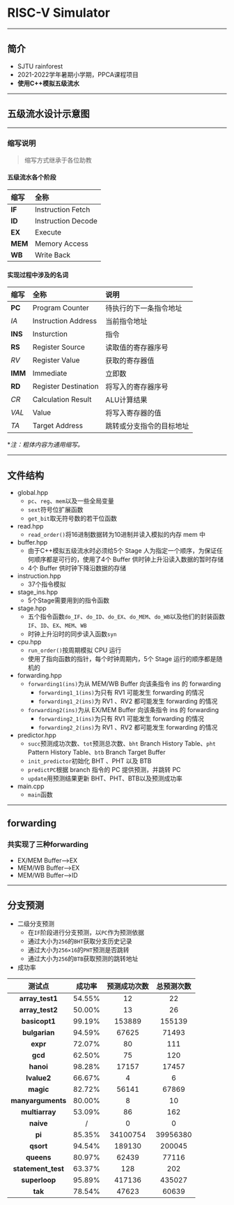# **RISC-V Simulator**
***
## **简介**
- SJTU rainforest
- 2021-2022学年暑期小学期，PPCA课程项目
- **使用C++模拟五级流水**
***
## **五级流水设计示意图**
***
### **缩写说明**
> 缩写方式继承于各位助教
#### 五级流水各个阶段
| **缩写** | **全称** |
| :--- | :----------------- |
| **IF**  | Instruction Fetch  |
| **ID**  | Instruction Decode |
| **EX**  | Execute            |
| **MEM** | Memory Access      |
| **WB**  | Write Back         |
#### 实现过程中涉及的名词
| **缩写** | **全称** | **说明** |
| :--- | :-------------------- | :----------------------- |
| **PC**  | Program Counter      | 待执行的下一条指令地址 |
| *IA*  | Instruction Address  | 当前指令地址 |
| **INS** | Insturction          | 指令 |
| **RS**  | Register Source      | 读取值的寄存器序号 |
| *RV*  | Register Value       | 获取的寄存器值 |
| **IMM** | Immediate            | 立即数 |
| **RD**  | Register Destination | 将写入的寄存器序号 |
| *CR*  | Calculation Result   | ALU计算结果 |
| *VAL* | Value                | 将写入寄存器的值 |
| *TA*  | Target Address       | 跳转或分支指令的目标地址 |

**注：粗体内容为通用缩写。*
***
## 文件结构
- global.hpp
    - `pc`、`reg`、`mem`以及一些全局变量
    - `sext`符号位扩展函数
    - `get_bit`取无符号数的若干位函数
- read.hpp
    - `read_order()`将16进制数据转为10进制并读入模拟的内存 mem 中
- buffer.hpp
    - 由于C++模拟五级流水时必须给5个 Stage 人为指定一个顺序，为保证任何顺序都是可行的，使用了4个 Buffer 供时钟上升沿读入数据的暂时存储
    - 4个 Buffer 供时钟下降沿数据的存储
- instruction.hpp
    - 37个指令模拟
- stage_ins.hpp
    - 5个Stage需要用到的指令函数
- stage.hpp
    - 五个指令函数`do_IF`、`do_ID`、`do_EX`、`do_MEM`、`do_WB`以及他们的封装函数`IF`、`ID`、`EX`、`MEM`、`WB`
    - 时钟上升沿时的同步读入函数`syn`
- cpu.hpp
    - `run_order()`按周期模拟 CPU 运行
    - 使用了指向函数的指针，每个时钟周期内，5个 Stage 运行的顺序都是随机的
- forwarding.hpp
    - `forwarding1(ins)`为从 MEM/WB Buffer 向该条指令 ins 的 forwarding
        - `forwarding1_1(ins)`为只有 RV1 可能发生 forwarding 的情况
        - `forwarding1_2(ins)`为 RV1 、RV2 都可能发生 forwarding 的情况
    - `forwarding2(ins)`为从 EX/MEM Buffer 向该条指令 ins 的 forwarding
        - `forwarding2_1(ins)`为只有 RV1 可能发生 forwarding 的情况
        - `forwarding2_2(ins)`为 RV1 、RV2 都可能发生 forwarding 的情况
- predictor.hpp
    - `succ`预测成功次数、`tot`预测总次数、`bht` Branch History Table、`pht` Pattern History Table、`btb` Branch Target Buffer
    - `init_predictor`初始化 BHT 、PHT 以及 BTB
    - `predictPC`根据 branch 指令的 PC 提供预测，并跳转 PC
    - `update`用预测结果更新 BHT、PHT、BTB以及预测成功率
- main.cpp
    - `main`函数
***
## forwarding
### 共实现了三种forwarding
- EX/MEM Buffer-->EX
- MEM/WB Buffer-->EX
- MEM/WB Buffer-->ID
***
## 分支预测
- 二级分支预测
    - 在`IF`阶段进行分支预测，以`PC`作为预测依据
    - 通过大小为`256`的`BHT`获取分支历史记录
    - 通过大小为`256×16`的`PHT`预测是否跳转
    - 通过大小为`256`的`BTB`获取预测的跳转地址
- 成功率

| **测试点** | **成功率** | **预测成功次数** | **总预测次数** |
| :-----: | :----: | :----------: | :------: |
| **array_test1**    | 54.55% | 12 | 22 |
| **array_test2**    | 50.00% | 13 | 26 |
| **basicopt1**      | 99.19% | 153889 | 155139 |
| **bulgarian**      | 94.59% | 67625 | 71493 |
| **expr**           | 72.07% | 80 | 111 |
| **gcd**            | 62.50% | 75 | 120 |
| **hanoi**          | 98.28% | 17157 | 17457 |
| **lvalue2**        | 66.67% | 4 | 6 |
| **magic**          | 82.72% | 56141 | 67869 |
| **manyarguments**  | 80.00% | 8 | 10 |
| **multiarray**     | 53.09% | 86 | 162 |
| **naive**          | /      | 0 | 0 |
| **pi**             | 85.35% | 34100754 | 39956380|
| **qsort**          | 94.54% | 189130 | 200045 |
| **queens**         | 80.97% | 62439 | 77116 |
| **statement_test** | 63.37% | 128 | 202 |
| **superloop**      | 95.89% | 417136 | 435027 |
| **tak**            | 78.54% | 47623 | 60639 |